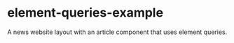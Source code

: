element-queries-example
=======================

A news website layout with an article component that uses element queries.
